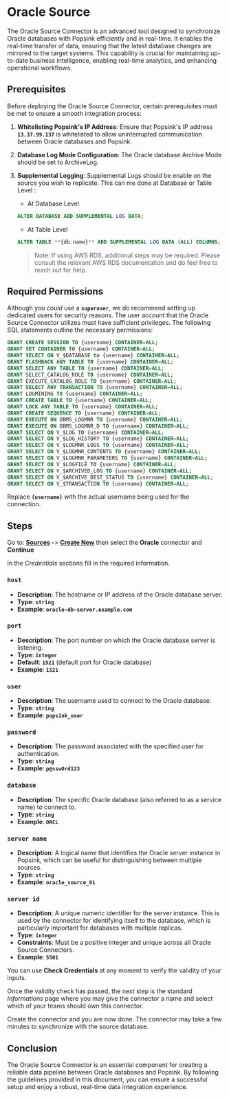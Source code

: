 # Oracle Source

The Oracle Source Connector is an advanced tool designed to synchronize Oracle databases with Popsink efficiently and in real-time. It enables the real-time transfer of data, ensuring that the latest database changes are mirrored to the target systems. This capability is crucial for maintaining up-to-date business intelligence, enabling real-time analytics, and enhancing operational workflows.

## **Prerequisites**

Before deploying the Oracle Source Connector, certain prerequisites must be met to ensure a smooth integration process:

1. **Whitelisting Popsink's IP Address**: Ensure that Popsink's IP address **`13.37.99.137`** is whitelisted to allow uninterrupted communication between Oracle databases and Popsink.
2. **Database Log Mode Configuration**: The Oracle database Archive Mode should be set to ArchiveLog.
3. **Supplemental Logging**: Supplemental Logs should be enable on the source you wish to replicate. This can me done at Database or Table Level :

   - At Database Level

   ```sql
   ALTER DATABASE ADD SUPPLEMENTAL LOG DATA;
   ```

   - At Table Level

   ```sql
   ALTER TABLE **{db.name}** ADD SUPPLEMENTAL LOG DATA (ALL) COLUMNS;
   ```

   > Note: If using AWS RDS, additional steps may be required. Please consult the relevant AWS RDS documentation and do feel free to reach out for help.

## **Required Permissions**

Although you _could_ use a **`superuser`**, we do recommend setting up dedicated users for security reasons. The user account that the Oracle Source Connector utilizes must have sufficient privileges. The following SQL statements outline the necessary permissions:

```sql
GRANT CREATE SESSION TO {username} CONTAINER=ALL;
GRANT SET CONTAINER TO {username} CONTAINER=ALL;
GRANT SELECT ON V_$DATABASE to {username} CONTAINER=ALL;
GRANT FLASHBACK ANY TABLE TO {username} CONTAINER=ALL;
GRANT SELECT ANY TABLE TO {username} CONTAINER=ALL;
GRANT SELECT_CATALOG_ROLE TO {username} CONTAINER=ALL;
GRANT EXECUTE_CATALOG_ROLE TO {username} CONTAINER=ALL;
GRANT SELECT ANY TRANSACTION TO {username} CONTAINER=ALL;
GRANT LOGMINING TO {username} CONTAINER=ALL;
GRANT CREATE TABLE TO {username} CONTAINER=ALL;
GRANT LOCK ANY TABLE TO {username} CONTAINER=ALL;
GRANT CREATE SEQUENCE TO {username} CONTAINER=ALL;
GRANT EXECUTE ON DBMS_LOGMNR TO {username} CONTAINER=ALL;
GRANT EXECUTE ON DBMS_LOGMNR_D TO {username} CONTAINER=ALL;
GRANT SELECT ON V_$LOG TO {username} CONTAINER=ALL;
GRANT SELECT ON V_$LOG_HISTORY TO {username} CONTAINER=ALL;
GRANT SELECT ON V_$LOGMNR_LOGS TO {username} CONTAINER=ALL;
GRANT SELECT ON V_$LOGMNR_CONTENTS TO {username} CONTAINER=ALL;
GRANT SELECT ON V_$LOGMNR_PARAMETERS TO {username} CONTAINER=ALL;
GRANT SELECT ON V_$LOGFILE TO {username} CONTAINER=ALL;
GRANT SELECT ON V_$ARCHIVED_LOG TO {username} CONTAINER=ALL;
GRANT SELECT ON V_$ARCHIVE_DEST_STATUS TO {username} CONTAINER=ALL;
GRANT SELECT ON V_$TRANSACTION TO {username} CONTAINER=ALL;
```

Replace **`{username}`** with the actual username being used for the connection.

## Steps

Go to: **[Sources](https://app.popsink.com/sources) -**> [**Create New**](https://app.popsink.com/sources/add) then select the **Oracle** connector and **Continue**

In the _Credentials_ sections fill in the required information.

### **`host`**

- **Description**: The hostname or IP address of the Oracle database server.
- **Type**: **`string`**
- **Example**: **`oracle-db-server.example.com`**

### **`port`**

- **Description**: The port number on which the Oracle database server is listening.
- **Type**: **`integer`**
- **Default**: **`1521`** (default port for Oracle database)
- **Example**: **`1521`**

### **`user`**

- **Description**: The username used to connect to the Oracle database.
- **Type**: **`string`**
- **Example**: **`popsink_user`**

### **`password`**

- **Description**: The password associated with the specified user for authentication.
- **Type**: **`string`**
- **Example**: **`p@ssw0rd123`**

### **`database`**

- **Description**: The specific Oracle database (also referred to as a service name) to connect to.
- **Type**: **`string`**
- **Example**: **`ORCL`**

### **`server name`**

- **Description**: A logical name that identifies the Oracle server instance in Popsink, which can be useful for distinguishing between multiple sources.
- **Type**: **`string`**
- **Example**: **`oracle_source_01`**

### **`server id`**

- **Description**: A unique numeric identifier for the server instance. This is used by the connector for identifying itself to the database, which is particularly important for databases with multiple replicas.
- **Type**: **`integer`**
- **Constraints**: Must be a positive integer and unique across all Oracle Source Connectors.
- **Example**: **`5501`**

You can use **Check Credentials** at any moment to verify the validity of your inputs.

Once the validity check has passed, the next step is the standard _Informations_ page where you may give the connector a name and select which of your teams should own this connector.

Create the connector and you are now done. The connector may take a few minutes to synchronize with the source database.

## **Conclusion**

The Oracle Source Connector is an essential component for creating a reliable data pipeline between Oracle databases and Popsink. By following the guidelines provided in this document, you can ensure a successful setup and enjoy a robust, real-time data integration experience.
